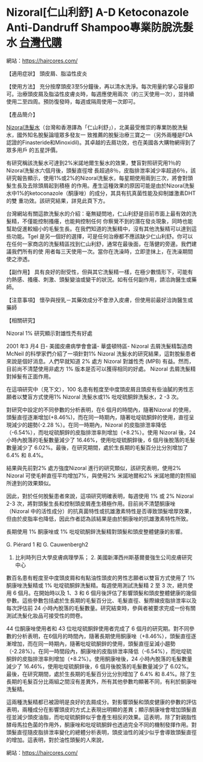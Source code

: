 # Nizoral[仁山利舒] A-D Ketoconazole Anti-Dandruff Shampoo專業防脫洗髮水 [台灣代購](https://haircores.com/)

網站：https://haircores.com/

【適用症狀】 頭皮屑、脂溢性皮炎

【使用方法】 充分按摩頭皮3至5分鐘後，再以清水洗淨。每次用量約掌心容量即可。治療頭皮屑及脂溢性皮膚炎時，每週應使用兩次（約三天使用一次），並持續使用二至四周。預防復發時，每週或隔周使用一次即可。

【產品簡介】

[Nizoral洗髮水](https://haircores.com/product/nizoral%e4%bb%81%e5%b1%b1%e5%88%a9%e8%88%92-a-d-ketoconazole-anti-dandruff-shampoo%e5%b0%88%e6%a5%ad%e9%98%b2%e8%84%ab%e6%b4%97%e9%ab%ae%e6%b0%b4/)（台灣和香港譯為「仁山利舒」），北美最受推崇的專業防脫洗髮水，國外知名脫髮論壇眾多發友一 致推薦的脫髮治療三寶之一（另外兩種是FDA認證的Finasteride和Minoxidil)。其卓越的去屑功效，也在美國各大購物網得到了眾多用戶 的五星評價。

有研究稱該洗髮水可達到2%米諾地爾生髮水的效果，雙盲對照研究用1％的Nizoral洗髮水六個月後，頭髮直徑增 長超過8％，皮脂排泄率減少率超過6％，該研究報告顯示，使用1%或2%的Nizoral洗髮水，每星期使用兩到三次，將會對頭髮生長及去除頭屑起到積極 的作用。產生這種效果的原因可能是由於Nizoral洗髮水中1%的ketoconazole（酮康唑）的成分，其具有抗真菌性能及抑制雄激素DHT的雙 重功效。該研究結果，詳見此頁下方。

台灣網站有關這款洗髮水的介紹：毫無疑問地，仁山利舒是目前市面上最有效的洗髮精，不僅能控制搔癢，也能夠控制任何 你察覺不到的潛在發炎現象，同時也能幫助促進較細小的毛髮生長。在我們知道的洗髮精中，沒有其他洗髮精可以達到這些功能。Tgel 是另一個好的選擇，可是任何治療都不應該缺少仁山利舒。你可以在任何一家商店的洗髮精區找到仁山利舒，通常在最後面，在落健的旁邊。我們建議我們所有的使 用者每三天使用一次。當你在洗澡時，立即塗抹上，在洗澡期間使之滲透。

【副作用】 具有良好的耐受性，但與其它洗髮精一樣，在極少數情形下，可能有灼熱感、搔癢、刺激、頭髮變油或變干的狀況。如有任何副作用，請洽詢醫生或藥師。

【注意事項】 懷孕與授乳－其藥效成分不會滲入皮膚，但使用前最好洽詢醫生或藥師

【相關研究】

Nizoral 1% 研究顯示對雄性禿有好處

2001 年3 月4 日- 美國皮膚病學會會議- 華盛頓特區- Nizoral 去屑洗髮精製造商McNeil 的科學家們介紹了一項針對1% Nizoral 洗髮水的研究結果，這對脫髮患者來說是個好消息。人們早就知道 2% 處方 Nizoral 對雄性禿 (MPB) 有益。然而，目前尚不清楚使用非處方 1% 版本是否可以獲得相同的好處。 Nizoral 去屑洗髮精對掉髮有正面作用。

在這項研究中（見下文），100 名患有輕度至中度頭皮屑且頭皮有些油膩的男性志願者以雙盲方式使用1% Nizoral 洗髮水或1% 吡啶硫酮鋅洗髮水，2 -3 次。

對研究中設定的不同參數的分析表明，在6 個月的時間內，隨著Nizoral 的使用，頭髮直徑逐漸增加(+8.46%)，而在同一時期內，隨著吡啶硫酮鋅的使用，直徑呈現減少的趨勢(-2.28 %）。在同一時期內，Nizoral 的皮脂排泄率降低（-6.54%），而吡啶硫酮鋅的皮脂排泄率則增加（+8.2%）。使用 Nizoral 後，24 小時內脫落的毛髮數量減少了 16.46%，使用吡啶硫酮鋅後，6 個月後脫落的毛髮數量減少了 6.02%。最後，在研究期間，處於生長期的毛髮百分比分別增加了 6.4% 和 8.4%。

結果與先前對2% 處方強度Nizoral 進行的研究類似，該研究表明，使用2% Nizoral 可使毛幹直徑平均增加7%，與使用2% 米諾地爾和2% 米諾地爾的對照組所達到的效果類似。

因此，對於任何脫髮患者來說，這項研究明確表明，每週使用 1% 或 2% Nizoral 2-3 次，將對頭髮生長和控制頭皮屑產生積極作用。目前尚不清楚酮康唑（Nizoral 中的活性成分）的抗真菌特性或抗雄激素特性是否導致頭髮增厚效果，但由於皮脂率也降低，因此作者認為該結果是由於酮康唑的抗雄激素特性所致。

長期使用 1% 酮康唑或 1% 吡啶硫酮鋅洗髮精對頭髮和頭皮整體健康的影響。

G. Piérard 1 和 G. Cauwenbergh2

1. 比利時列日大學皮膚病理學系； 2. 美國新澤西州斯基爾曼強生公司皮膚研究中心

數百名患有輕度至中度頭皮屑和有點油性頭皮的男性志願者以雙盲方式使用了 1% 酮康唑洗髮精或 1% 吡啶硫酮鋅洗髮精。每週使用測試洗髮精 2 至 3 次，總共使用 6 個月。在開始時以及 1、3 和 6 個月後評估了影響頭髮和頭皮整體健康的幾個參數。這些參數包括處於生長期的毛髮百分比、毛髮直徑、髮際線皮脂排泄率以及每次評估前 24 小時內脫落的毛髮數量。研究結束時，參與者被要求完成一份有關測試洗髮化妝品可接受性的問卷。

44 位酮康唑使用者和 43 位吡啶硫酮鋅使用者完成了 6 個月的研究期。對不同參數的分析表明，在6個月的時間內，隨著長期使用酮康唑（+8.46%），頭髮直徑逐漸增加，而在同一時期內，隨著吡啶硫酮鋅的使用，頭髮直徑呈減小趨勢（-2.28%）。在同一時間段內，酮康唑的皮脂排泄率降低（-6.54%），而吡啶硫酮鋅的皮脂排泄率則增加（+8.2%）。使用酮康唑後，24 小時內脫落的毛髮數量減少了 16.46%，使用吡啶硫酮鋅後，6 個月後脫落的毛髮數量減少了 6.02%。最後，在研究期間，處於生長期的毛髮百分比分別增加了 6.4% 和 8.4%。除了生長期的毛髮百分比兩組之間沒有差異外，所有其他參數均顯著不同，有利於酮康唑洗髮精。

這兩種洗髮精都已被證明是良好的去屑成分。對影響頭髮和頭皮健康的參數的評估表明，兩種成分在影響頭皮的方式上表現出明顯的差異；顯示酮康唑會增加頭髮直徑並減少頭皮油脂，而吡啶硫酮鋅似乎會產生相反的效果。這表明，除了對親脂性酵母馬拉色菌的作用外，酮康唑和吡啶硫酮鋅也透過完全不同的機制發揮作用。對頭髮直徑隨皮脂排泄率變化的總體分析表明，頭皮油性的減少似乎會導致頭髮直徑的增加。這表明，對於油性頭髮的人來說，

網站：https://haircores.com/
